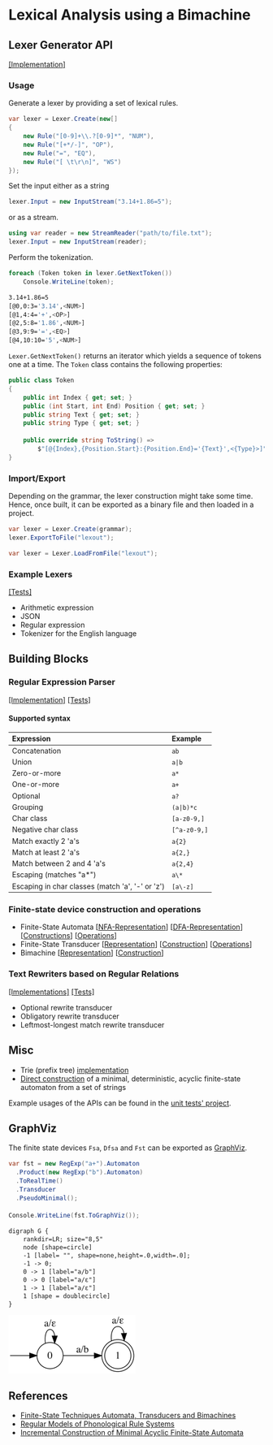 # Lexical Analysis using a Bimachine

## Lexer Generator API

[\[Implementation\]](https://github.com/deniskyashif/thesis/blob/master/project/src/Lexer/Lexer.cs)

### Usage

Generate a lexer by providing a set of lexical rules.

```cs
var lexer = Lexer.Create(new[]
{
    new Rule("[0-9]+\\.?[0-9]*", "NUM"),
    new Rule("[+*/-]", "OP"),
    new Rule("=", "EQ"),
    new Rule("[ \t\r\n]", "WS")
});
```

Set the input either as a string

```cs
lexer.Input = new InputStream("3.14+1.86=5");
```

or as a stream.

```cs
using var reader = new StreamReader("path/to/file.txt");
lexer.Input = new InputStream(reader);
```

Perform the tokenization.

```cs
foreach (Token token in lexer.GetNextToken())
    Console.WriteLine(token);
```

```sh
3.14+1.86=5
[@0,0:3='3.14',<NUM>]
[@1,4:4='+',<OP>]
[@2,5:8='1.86',<NUM>]
[@3,9:9='=',<EQ>]
[@4,10:10='5',<NUM>]
```

`Lexer.GetNextToken()` returns an iterator which yields a sequence of tokens one at a time. The `Token` class contains the following properties:

```csharp
public class Token
{
    public int Index { get; set; }
    public (int Start, int End) Position { get; set; }
    public string Text { get; set; }
    public string Type { get; set; }

    public override string ToString() =>
        $"[@{Index},{Position.Start}:{Position.End}='{Text}',<{Type}>]";
}
```

### Import/Export

Depending on the grammar, the lexer construction might take some time. Hence, once built, it can be exported as a binary file and then loaded in a project.

```cs
var lexer = Lexer.Create(grammar);
lexer.ExportToFile("lexout");
```

```cs
var lexer = Lexer.LoadFromFile("lexout");
```

### Example Lexers

[\[Tests\]](https://github.com/deniskyashif/thesis/blob/master/project/test/LexerTests.cs)

- Arithmetic expression
- JSON
- Regular expression
- Tokenizer for the English language

## Building Blocks

### Regular Expression Parser

[\[Implementation\]](https://github.com/deniskyashif/thesis/blob/master/project/src/RegExp.cs) [\[Tests\]](https://github.com/deniskyashif/thesis/blob/master/project/test/RegExpTests.cs)

#### Supported syntax

| Expression                                       | Example        |
|:-------------------------------------------------|:---------------|
| Concatenation                                    | `ab`           |
| Union                                            | `a\|b`         |
| Zero-or-more                                     | `a*`           |
| One-or-more                                      | `a+`           |
| Optional                                         | `a?`           |
| Grouping                                         | `(a\|b)*c`     |
| Char class                                       | `[a-z0-9,]`    |
| Negative char class                              | `[^a-z0-9,]`   |
| Match exactly 2 'a's                             | `a{2}`         |
| Match at least 2 'a's                            | `a{2,}`        |
| Match between 2 and 4 'a's                       | `a{2,4}`       |
| Escaping  (matches "a*")                         | `a\*`          |
| Escaping in char classes (match 'a', '-' or 'z') | `[a\-z]`       |

### Finite-state device construction and operations

- Finite-State Automata \[[NFA-Representation](https://github.com/deniskyashif/thesis/blob/master/project/src/Fsa/Fsa.cs)\] \[[DFA-Representation](https://github.com/deniskyashif/thesis/blob/master/project/src/Fsa/Dfsa.cs)\] \[[Constructions](https://github.com/deniskyashif/thesis/blob/master/project/src/Fsa/FsaBuilder.cs)\] \[[Operations](https://github.com/deniskyashif/thesis/blob/master/project/src/Fsa/FsaOperations.cs)\]
- Finite-State Transducer \[[Representation](https://github.com/deniskyashif/thesis/blob/master/project/src/Fst/Fst.cs)\] \[[Construction](https://github.com/deniskyashif/thesis/blob/master/project/src/Fst/FstBuilder.cs)\] \[[Operations](https://github.com/deniskyashif/thesis/blob/master/project/src/Fst/FstOperations.cs)\]
- Bimachine \[[Representation](https://github.com/deniskyashif/thesis/blob/master/project/src/Bimachine/Bimachine.cs)\] \[[Construction](https://github.com/deniskyashif/thesis/blob/598a69f5b1dccffd63f1935e6f14661c81d66ecb/project/src/Fst/FstOperations.cs#L351)\]

### Text Rewriters based on Regular Relations

[\[Implementations\]](https://github.com/deniskyashif/thesis/blob/master/project/src/Rewriters.cs) [\[Tests\]](https://github.com/deniskyashif/thesis/blob/master/project/test/RewriterTests.cs)

- Optional rewrite transducer
- Obligatory rewrite transducer
- Leftmost-longest match rewrite transducer

## Misc

- Trie (prefix tree) [implementation](https://github.com/deniskyashif/thesis/blob/master/project/src/Trie.cs)
- [Direct construction](https://github.com/deniskyashif/thesis/blob/master/project/src/MinDfaAlgorithm.cs) of a minimal, deterministic, acyclic finite-state automaton from a set of strings

Example usages of the APIs can be found in the [unit tests' project](https://github.com/deniskyashif/thesis/tree/master/project/test).

## GraphViz

The finite state devices `Fsa`, `Dfsa` and `Fst` can be exported as [GraphViz](https://www.graphviz.org/).

```cs
var fst = new RegExp("a+").Automaton
  .Product(new RegExp("b").Automaton)
  .ToRealTime()
  .Transducer
  .PseudoMinimal();

Console.WriteLine(fst.ToGraphViz());
```

```graphviz
digraph G {
    rankdir=LR; size="8,5"
    node [shape=circle]
    -1 [label= "", shape=none,height=.0,width=.0];
    -1 -> 0;
    0 -> 1 [label="a/b"]
    0 -> 0 [label="a/ε"]
    1 -> 1 [label="a/ε"]
    1 [shape = doublecircle]
}
```

<img src="fst.png" width="250" />

## References

- [Finite-State Techniques Automata, Transducers and Bimachines](https://www.cambridge.org/core/books/finitestate-techniques/E21E748468F0310DA12A2CFAEB989185)
- [Regular Models of Phonological Rule
Systems](https://web.stanford.edu/~mjkay/Kaplan%26Kay.pdf)
- [Incremental Construction of Minimal
Acyclic Finite-State Automata](https://www.aclweb.org/anthology/J00-1002.pdf)
